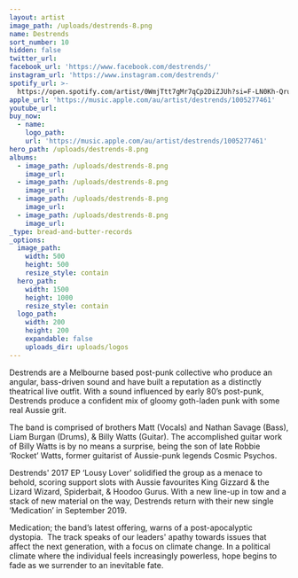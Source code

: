 ```yaml
---
layout: artist
image_path: /uploads/destrends-8.png
name: Destrends
sort_number: 10
hidden: false
twitter_url:
facebook_url: 'https://www.facebook.com/destrends/'
instagram_url: 'https://www.instagram.com/destrends/'
spotify_url: >-
  https://open.spotify.com/artist/0WmjTtt7gMr7qCp2DiZJUh?si=F-LN0Kh-QrupsgptCtGgHw
apple_url: 'https://music.apple.com/au/artist/destrends/1005277461'
youtube_url:
buy_now:
  - name:
    logo_path:
    url: 'https://music.apple.com/au/artist/destrends/1005277461'
hero_path: /uploads/destrends-8.png
albums:
  - image_path: /uploads/destrends-8.png
    image_url:
  - image_path: /uploads/destrends-8.png
    image_url:
  - image_path: /uploads/destrends-8.png
    image_url:
  - image_path: /uploads/destrends-8.png
    image_url:
_type: bread-and-butter-records
_options:
  image_path:
    width: 500
    height: 500
    resize_style: contain
  hero_path:
    width: 1500
    height: 1000
    resize_style: contain
  logo_path:
    width: 200
    height: 200
    expandable: false
    uploads_dir: uploads/logos
---
```


Destrends are a Melbourne based post-punk collective who produce an angular, bass-driven sound and have built a reputation as a distinctly theatrical live outfit. With a sound influenced by early 80’s post-punk, Destrends produce a confident mix of gloomy goth-laden punk with some real Aussie grit.

The band is comprised of brothers Matt (Vocals) and Nathan Savage (Bass), Liam Burgan (Drums), & Billy Watts (Guitar). The accomplished guitar work of Billy Watts is by no means a surprise, being the son of late Robbie ‘Rocket’ Watts, former guitarist of Aussie-punk legends Cosmic Psychos.

Destrends' 2017 EP ‘Lousy Lover’ solidified the group as a menace to behold, scoring support slots with Aussie favourites King Gizzard & the Lizard Wizard, Spiderbait, & Hoodoo Gurus. With a new line-up in tow and a stack of new material on the way, Destrends return with their new single ‘Medication’ in September 2019.

Medication; the band’s latest offering, warns of a post-apocalyptic dystopia.&nbsp; The track speaks of our leaders' apathy towards issues that affect the next generation, with a focus on climate change. In a political climate where the individual feels increasingly powerless, hope begins to fade as we surrender to an inevitable fate.